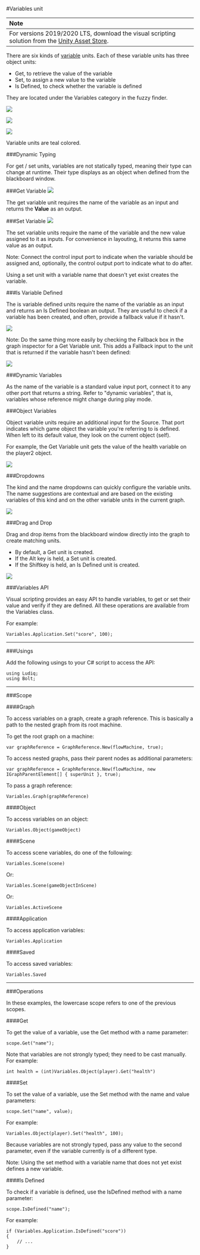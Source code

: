 #Variables unit

| **Note**                                                     |
| :----------------------------------------------------------- |
| For versions 2019/2020 LTS, download the visual scripting solution from the [Unity Asset Store](https://assetstore.unity.com/packages/tools/visual-bolt-163802). |

There are six kinds of [variable](vs-variables.md) units. Each of these variable units has three object units:

* Get, to retrieve the value of the variable
* Set, to assign a new value to the variable
* Is Defined, to check whether the variable is defined

They are located under the Variables category in the fuzzy finder.

![](images/VS-Variables.png)

![](images/VS-VariablesObjects.png)

![](images/VS-VariablesObjectsGet.png)


Variable units are teal colored.

###Dynamic Typing

For get / set units, variables are not statically typed, meaning their type can change at runtime. Their type displays as an object when defined from the blackboard window.

###Get Variable
![](images/bolt-variables-ref2.png)

The get variable unit requires the name of the variable as an input and returns the **Value** as an output.

###Set Variable
![](images/bolt-variables8.png)


The set variable units require the name of the variable and the new value assigned to it as inputs. For convenience in layouting, it returns this same value as an output. 

Note: Connect the control input port to indicate when the variable should be assigned and, optionally, the control output port to indicate what to do after.

Using a set unit with a variable name that doesn't yet exist creates the variable.

###Is Variable Defined

The is variable defined units require the name of the variable as an input and returns an Is Defined boolean an output. They are useful to check if a variable has been created, and often, provide a fallback value if it hasn't. 

![](images/bolt-variables-ref3.png)


Note: Do the same thing more easily by checking the Fallback box in the graph inspector for a Get Variable unit. This adds a Fallback input to the unit that is returned if the variable hasn't been defined:


![](images/VS-ScriptGraphBlackboard.png)

###Dynamic Variables

As the name of the variable is a standard value input port, connect it to any other port that returns a string. Refer to "dynamic variables", that is, variables whose reference might change during play mode.

###Object Variables

Object variable units require an additional input for the Source. That port indicates which game object the variable you're referring to is defined. When left to its default value, they look on the current object (self).

For example, the Get Variable unit gets the value of the health variable on the player2 object.

![](images/bolt-variables-ref5.png)

###Dropdowns

The kind and the name dropdowns can quickly configure the variable units. The name suggestions are contextual and are based on the existing variables of this kind and on the other variable units in the current graph.

![](images/bolt-variables-ref6.gif)

###Drag and Drop

Drag and drop items from the blackboard window directly into the graph to create matching units.

* By default, a Get unit is created.
* If the Alt key is held, a Set unit is created.
* If the Shiftkey is held, an Is Defined unit is created.

![](images/VS-DragandDropvariable.png)



###Variables API

Visual scripting provides an easy API to handle variables, to get or set their value and verify if they are defined. All these operations are available from the Variables class.

For example:

```
Variables.Application.Set("score", 100);
```

***

###Usings

Add the following usings to your C# script to access the API:

```
using Ludiq;
using Bolt;
```

***

###Scope

####Graph

To access variables on a graph, create a graph reference. This is basically a path to the nested graph from its root machine.

To get the root graph on a machine:

```
var graphReference = GraphReference.New(flowMachine, true);
```

To access nested graphs, pass their parent nodes as additional parameters:

```
var graphReference = GraphReference.New(flowMachine, new IGraphParentElement[] { superUnit }, true);
```

To pass a graph reference:

```
Variables.Graph(graphReference)
```

####Object

To access variables on an object:

```
Variables.Object(gameObject)
```

####Scene

To access scene variables, do one of the following:

```
Variables.Scene(scene)
```

Or:

```
Variables.Scene(gameObjectInScene)
```

Or:

```
Variables.ActiveScene
```

####Application

To access application variables:

```
Variables.Application
```

####Saved

To access saved variables:

```
Variables.Saved
```

***

###Operations

In these examples, the lowercase scope refers to one of the previous scopes.

####Get

To get the value of a variable, use the Get method with a name parameter:

```
scope.Get("name");
```

Note that variables are not strongly typed; they need to be cast manually. For example:

```
int health = (int)Variables.Object(player).Get("health")
```

####Set

To set the value of a variable, use the Set method with the name and value parameters:

```
scope.Set("name", value);
```

For example:

```
Variables.Object(player).Set("health", 100);
```

Because variables are not strongly typed, pass any value to the second parameter, even if the variable currently is of a different type.

Note: Using the set method with a variable name that does not yet exist defines a new variable.

####Is Defined

To check if a variable is defined, use the IsDefined method with a name parameter:

```
scope.IsDefined("name");
```

For example:

```
if (Variables.Application.IsDefined("score"))
{
    // ...
}
```

